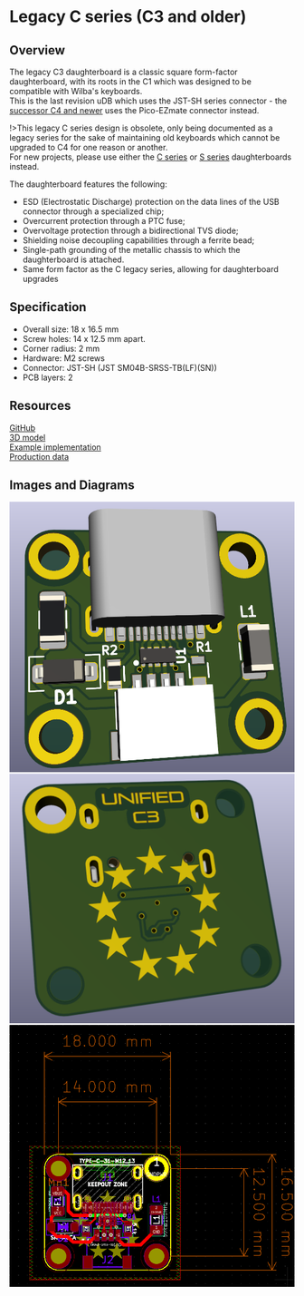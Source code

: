# Legacy C series (C3 and older) 


## Overview

The legacy C3 daughterboard is a classic square form-factor daughterboard, with its roots in the C1 which was designed to be compatible with Wilba's keyboards.  
This is the last revision uDB which uses the JST-SH series connector - the [successor C4 and newer](db-spec-c.md) uses the Pico-EZmate connector instead.  

!>This legacy C series design is obsolete, only being documented as a legacy series for the sake of maintaining old keyboards which cannot be upgraded to C4 for one reason or another.  
For new projects, please use either the [C series](db-spec-c.md) or [S series](db-spec-s.md) daughterboards instead.
  
The daughterboard features the following:  

* ESD (Electrostatic Discharge) protection on the data lines of the USB connector through a specialized chip;
* Overcurrent protection through a PTC fuse;
* Overvoltage protection through a bidirectional TVS diode;
* Shielding noise decoupling capabilities through a ferrite bead;
* Single-path grounding of the metallic chassis to which the daughterboard is attached.
* Same form factor as the C legacy series, allowing for daughterboard upgrades

## Specification

* Overall size: 18 x 16.5 mm
* Screw holes: 14 x 12.5 mm apart.  
* Corner radius: 2 mm
* Hardware: M2 screws
* Connector: JST-SH (JST SM04B-SRSS-TB(LF)(SN))
* PCB layers: 2

## Resources

[GitHub](https://github.com/Unified-Daughterboard/UDB-C-Legacy ':ignore')  
[3D model](/_media/uDB-C3-3D-model.STEP ':ignore')  
[Example implementation](/_media/uDB-C3-implementation-example.step ':ignore')  
[Production data](https://github.com/Unified-Daughterboard/UDB-C-Legacy/tree/master/Production/C3 ':ignore')

## Images and Diagrams

![Render front](/_media/uDB-C3-render-front.png ':size=600')  
![Render rear](/_media/uDB-C3-render-rear.png ':size=600')  
![C Legacy](/_media/uDB-C3-dimens.png ':size=600')